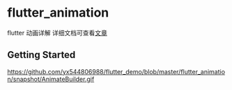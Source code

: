 # flutter_animation

flutter 动画详解
详细文档可查看[文章](https://juejin.im/post/5d75bd35f265da039b24bf8e)

## Getting Started

https://github.com/yx544806988/flutter_demo/blob/master/flutter_animation/snapshot/AnimateBuilder.gif
